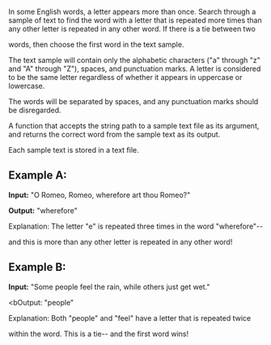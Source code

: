 In some English words, a letter appears more than once. Search through a sample of text to find the word with a letter that is repeated more times than any other letter is repeated in any other word. If there is a tie between two 

words, then choose the first word in the text sample. 

The text sample will contain only the alphabetic characters ("a" through "z" and "A" through "Z"), spaces, and punctuation marks. A letter is considered to be the same letter regardless of whether it appears in uppercase or lowercase. 

The words will be separated by spaces, and any punctuation marks should be disregarded. 

A function that accepts the string path to a sample text file as its argument, and returns the correct word from the sample text as its output. 

Each sample text is stored in a text file. 

<h2>Example A: </h2>

<b>Input:</b> "O Romeo, Romeo, wherefore art thou Romeo?" 

<b>Output:</b> "wherefore" 

Explanation: The letter "e" is repeated three times in the word "wherefore"--

and this is more than any other letter is repeated in any other word! 

<h2>Example B: </h2>

<b>Input:</b> "Some people feel the rain, while others just get wet." 

<bOutput:</b> "people" 

Explanation: Both "people" and "feel" have a letter that is repeated twice 

within the word. This is a tie-- and the first word wins!